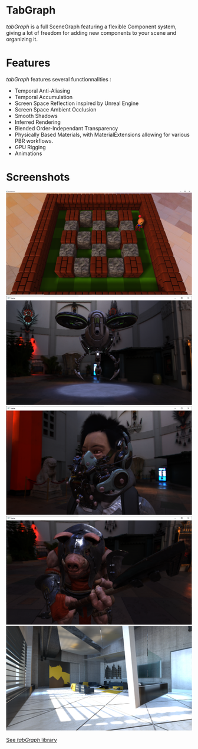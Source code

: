 # TabGraph
*tabGraph* is a full SceneGraph featuring a flexible Component system, giving a lot of freedom for adding new components to your scene and organizing it.

# Features
*tabGraph* features several functionnalities :
 - Temporal Anti-Aliasing
 - Temporal Accumulation
 - Screen Space Reflection inspired by Unreal Engine
 - Screen Space Ambient Occlusion
 - Smooth Shadows
 - Inferred Rendering
 - Blended Order-Independant Transparency
 - Physically Based Materials, with MaterialExtensions allowing for various PBR workflows.
 - GPU Rigging
 - Animations

# Screenshots
![Bomberman](/screenshots/Capture0.PNG "Bomberman")
![Buster Drone](/screenshots/Capture1.PNG "Buster Drone")
![Empire of Future](/screenshots/Capture2.PNG "Empire of Future")
![Pigman](/screenshots/Capture3.PNG "Pigman")
![Mirror's Edge flat](/screenshots/Capture4.PNG "Mirror's Edge flat")

[See *tabGraph* library](./TabGraph)
